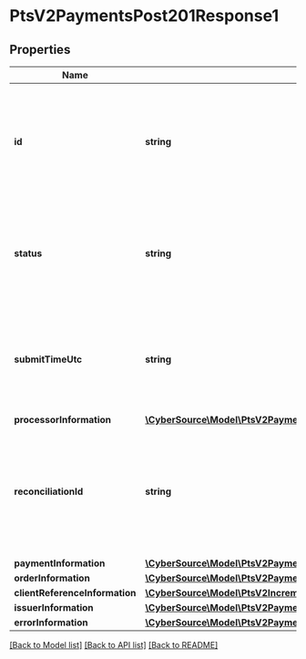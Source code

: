 # PtsV2PaymentsPost201Response1

## Properties
Name | Type | Description | Notes
------------ | ------------- | ------------- | -------------
**id** | **string** | An unique identification number generated by Cybersource to identify the submitted request. Returned by all services. It is also appended to the endpoint of the resource. On incremental authorizations, this value with be the same as the identification number returned in the original authorization response. | [optional] 
**status** | **string** | The status of the submitted transaction.  Possible values:  - AUTHORIZED  - PARTIAL_AUTHORIZED  - AUTHORIZED_PENDING_REVIEW  - AUTHORIZED_RISK_DECLINED  - PENDING_AUTHENTICATION  - PENDING_REVIEW  - DECLINED  - INVALID_REQUEST | [optional] 
**submitTimeUtc** | **string** | Time of request in UTC. Format: &#x60;YYYY-MM-DDThh:mm:ssZ&#x60; **Example** &#x60;2016-08-11T22:47:57Z&#x60; equals August 11, 2016, at 22:47:57 (10:47:57 p.m.). The &#x60;T&#x60; separates the date and the time. The &#x60;Z&#x60; indicates UTC.  Returned by Cybersource for all services. | [optional] 
**processorInformation** | [**\CyberSource\Model\PtsV2PaymentsPost201Response1ProcessorInformation**](PtsV2PaymentsPost201Response1ProcessorInformation.md) |  | [optional] 
**reconciliationId** | **string** | Reference number for the transaction. Depending on how your Cybersource account is configured, this value could either be provided in the API request or generated by CyberSource. The actual value used in the request to the processor is provided back to you by Cybersource in the response. | [optional] 
**paymentInformation** | [**\CyberSource\Model\PtsV2PaymentsPost201Response1PaymentInformation**](PtsV2PaymentsPost201Response1PaymentInformation.md) |  | [optional] 
**orderInformation** | [**\CyberSource\Model\PtsV2PaymentsPost201Response1OrderInformation**](PtsV2PaymentsPost201Response1OrderInformation.md) |  | [optional] 
**clientReferenceInformation** | [**\CyberSource\Model\PtsV2IncrementalAuthorizationPatch201ResponseClientReferenceInformation**](PtsV2IncrementalAuthorizationPatch201ResponseClientReferenceInformation.md) |  | [optional] 
**issuerInformation** | [**\CyberSource\Model\PtsV2PaymentsPost201Response1IssuerInformation**](PtsV2PaymentsPost201Response1IssuerInformation.md) |  | [optional] 
**errorInformation** | [**\CyberSource\Model\PtsV2PaymentsPost201Response1ErrorInformation**](PtsV2PaymentsPost201Response1ErrorInformation.md) |  | [optional] 

[[Back to Model list]](../README.md#documentation-for-models) [[Back to API list]](../README.md#documentation-for-api-endpoints) [[Back to README]](../README.md)


